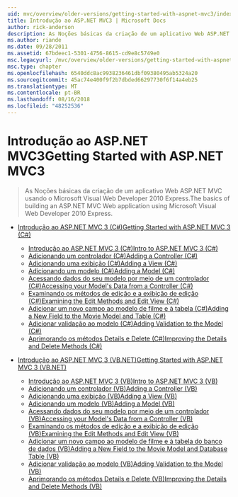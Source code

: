 ```yaml
---
uid: mvc/overview/older-versions/getting-started-with-aspnet-mvc3/index
title: Introdução ao ASP.NET MVC3 | Microsoft Docs
author: rick-anderson
description: As Noções básicas da criação de um aplicativo Web ASP.NET MVC usando o Microsoft Visual Web Developer 2010 Express.
ms.author: riande
ms.date: 09/28/2011
ms.assetid: 67bdeec1-5301-4756-8615-cd9e8c5749e0
msc.legacyurl: /mvc/overview/older-versions/getting-started-with-aspnet-mvc3
msc.type: chapter
ms.openlocfilehash: 6540ddc8ac9938236461dbf09380495ab5324a20
ms.sourcegitcommit: 45ac74e400f9f2b7dbded66297730f6f14a4eb25
ms.translationtype: MT
ms.contentlocale: pt-BR
ms.lasthandoff: 08/16/2018
ms.locfileid: "48252536"
---
```

<a name="getting-started-with-aspnet-mvc3"></a><span data-ttu-id="2afce-103">Introdução ao ASP.NET MVC3</span><span class="sxs-lookup"><span data-stu-id="2afce-103">Getting Started with ASP.NET MVC3</span></span>
====================
> <span data-ttu-id="2afce-104">As Noções básicas da criação de um aplicativo Web ASP.NET MVC usando o Microsoft Visual Web Developer 2010 Express.</span><span class="sxs-lookup"><span data-stu-id="2afce-104">The basics of building an ASP.NET MVC Web application using Microsoft Visual Web Developer 2010 Express.</span></span>


- [<span data-ttu-id="2afce-105">Introdução ao ASP.NET MVC 3 (C#)</span><span class="sxs-lookup"><span data-stu-id="2afce-105">Getting Started with ASP.NET MVC 3 (C#)</span></span>](cs/index.md)

    - [<span data-ttu-id="2afce-106">Introdução ao ASP.NET MVC 3 (C#)</span><span class="sxs-lookup"><span data-stu-id="2afce-106">Intro to ASP.NET MVC 3 (C#)</span></span>](cs/intro-to-aspnet-mvc-3.md)
    - [<span data-ttu-id="2afce-107">Adicionando um controlador (C#)</span><span class="sxs-lookup"><span data-stu-id="2afce-107">Adding a Controller (C#)</span></span>](cs/adding-a-controller.md)
    - [<span data-ttu-id="2afce-108">Adicionando uma exibição (C#)</span><span class="sxs-lookup"><span data-stu-id="2afce-108">Adding a View (C#)</span></span>](cs/adding-a-view.md)
    - [<span data-ttu-id="2afce-109">Adicionando um modelo (C#)</span><span class="sxs-lookup"><span data-stu-id="2afce-109">Adding a Model (C#)</span></span>](cs/adding-a-model.md)
    - [<span data-ttu-id="2afce-110">Acessando dados do seu modelo por meio de um controlador (C#)</span><span class="sxs-lookup"><span data-stu-id="2afce-110">Accessing your Model's Data from a Controller (C#)</span></span>](cs/accessing-your-models-data-from-a-controller.md)
    - [<span data-ttu-id="2afce-111">Examinando os métodos de edição e a exibição de edição (C#)</span><span class="sxs-lookup"><span data-stu-id="2afce-111">Examining the Edit Methods and Edit View (C#)</span></span>](cs/examining-the-edit-methods-and-edit-view.md)
    - [<span data-ttu-id="2afce-112">Adicionar um novo campo ao modelo de filme e à tabela (C#)</span><span class="sxs-lookup"><span data-stu-id="2afce-112">Adding a New Field to the Movie Model and Table (C#)</span></span>](cs/adding-a-new-field.md)
    - [<span data-ttu-id="2afce-113">Adicionar validação ao modelo (C#)</span><span class="sxs-lookup"><span data-stu-id="2afce-113">Adding Validation to the Model (C#)</span></span>](cs/adding-validation-to-the-model.md)
    - [<span data-ttu-id="2afce-114">Aprimorando os métodos Details e Delete (C#)</span><span class="sxs-lookup"><span data-stu-id="2afce-114">Improving the Details and Delete Methods (C#)</span></span>](cs/improving-the-details-and-delete-methods.md)
- [<span data-ttu-id="2afce-115">Introdução ao ASP.NET MVC 3 (VB.NET)</span><span class="sxs-lookup"><span data-stu-id="2afce-115">Getting Started with ASP.NET MVC 3 (VB.NET)</span></span>](vb/index.md)

    - [<span data-ttu-id="2afce-116">Introdução ao ASP.NET MVC 3 (VB)</span><span class="sxs-lookup"><span data-stu-id="2afce-116">Intro to ASP.NET MVC 3 (VB)</span></span>](vb/intro-to-aspnet-mvc-3.md)
    - [<span data-ttu-id="2afce-117">Adicionando um controlador (VB)</span><span class="sxs-lookup"><span data-stu-id="2afce-117">Adding a Controller (VB)</span></span>](vb/adding-a-controller.md)
    - [<span data-ttu-id="2afce-118">Adicionando uma exibição (VB)</span><span class="sxs-lookup"><span data-stu-id="2afce-118">Adding a View (VB)</span></span>](vb/adding-a-view.md)
    - [<span data-ttu-id="2afce-119">Adicionando um modelo (VB)</span><span class="sxs-lookup"><span data-stu-id="2afce-119">Adding a Model (VB)</span></span>](vb/adding-a-model.md)
    - [<span data-ttu-id="2afce-120">Acessando dados do seu modelo por meio de um controlador (VB)</span><span class="sxs-lookup"><span data-stu-id="2afce-120">Accessing your Model's Data from a Controller (VB)</span></span>](vb/accessing-your-models-data-from-a-controller.md)
    - [<span data-ttu-id="2afce-121">Examinando os métodos de edição e a exibição de edição (VB)</span><span class="sxs-lookup"><span data-stu-id="2afce-121">Examining the Edit Methods and Edit View (VB)</span></span>](vb/examining-the-edit-methods-and-edit-view.md)
    - [<span data-ttu-id="2afce-122">Adicionar um novo campo ao modelo de filme e à tabela do banco de dados (VB)</span><span class="sxs-lookup"><span data-stu-id="2afce-122">Adding a New Field to the Movie Model and Database Table (VB)</span></span>](vb/adding-a-new-field.md)
    - [<span data-ttu-id="2afce-123">Adicionar validação ao modelo (VB)</span><span class="sxs-lookup"><span data-stu-id="2afce-123">Adding Validation to the Model (VB)</span></span>](vb/adding-validation-to-the-model.md)
    - [<span data-ttu-id="2afce-124">Aprimorando os métodos Details e Delete (VB)</span><span class="sxs-lookup"><span data-stu-id="2afce-124">Improving the Details and Delete Methods (VB)</span></span>](vb/improving-the-details-and-delete-methods.md)
